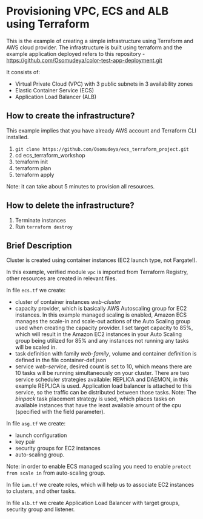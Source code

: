 # Provisioning VPC, ECS and ALB using Terraform

This is the example of creating a simple infrastructure using Terraform and AWS cloud provider. The infrastructure is built using terraform and the example application deployed refers to this repository - https://github.com/Osomudeya/color-test-app-deployment.git

It consists of:

- Virtual Private Cloud (VPC) with 3 public subnets in 3 availability zones
- Elastic Container Service (ECS)
- Application Load Balancer (ALB)

## How to create the infrastructure?

This example implies that you have already AWS account and Terraform CLI installed.

1. `git clone https://github.com/Osomudeya/ecs_terraform_project.git`
2. cd ecs_terraform_workshop
3. terraform init
4. terraform plan
5. terraform apply

Note: it can take about 5 minutes to provision all resources.

## How to delete the infrastructure?

1. Terminate instances
2. Run `terraform destroy`

## Brief Description

Cluster is created using container instances (EC2 launch type, not Fargate!).

In this example, verified module `vpc` is imported from Terraform Registry, other resources are created in relevant files.

In file `ecs.tf` we create:

- cluster of container instances _web-cluster_
- capacity provider, which is basically AWS Autoscaling group for EC2 instances. In this example managed scaling is enabled, Amazon ECS manages the scale-in and scale-out actions of the Auto Scaling group used when creating the capacity provider. I set target capacity to 85%, which will result in the Amazon EC2 instances in your Auto Scaling group being utilized for 85% and any instances not running any tasks will be scaled in.
- task definition with family _web-family_, volume and container definition is defined in the file container-def.json
- service _web-service_, desired count is set to 10, which means there are 10 tasks will be running simultaneously on your cluster. There are two service scheduler strategies available: REPLICA and DAEMON, in this example REPLICA is used. Application load balancer is attached to this service, so the traffic can be distributed between those tasks.
  Note: The _binpack_ task placement strategy is used, which places tasks on available instances that have the least available amount of the cpu (specified with the field parameter).

In file `asg.tf` we create:

- launch configuration
- key pair
- security groups for EC2 instances
- auto-scaling group.

Note: in order to enable ECS managed scaling you need to enable `protect from scale in` from auto-scaling group.

In file `iam.tf` we create roles, which will help us to associate EC2 instances to clusters, and other tasks.

In file `alb.tf` we create Application Load Balancer with target groups, security group and listener.

